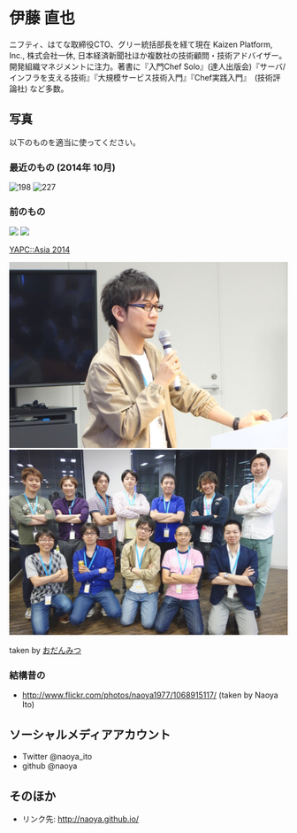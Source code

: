 伊藤 直也
=========

ニフティ、はてな取締役CTO、グリー統括部長を経て現在 Kaizen Platform, Inc., 株式会社一休, 日本経済新聞社ほか複数社の技術顧問・技術アドバイザー。開発組織マネジメントに注力。著書に『入門Chef Solo』(達人出版会)『サーバ/インフラを支える技術』『大規模サービス技術入門』『Chef実践入門』　(技術評論社) など多数。

写真
----

以下のものを適当に使ってください。

### 最近のもの (2014年 10月)

![198](https://cloud.githubusercontent.com/assets/8991/6816522/e2bbd9ce-d2d7-11e4-93c2-a28f5d9502ea.JPG)
![227](https://cloud.githubusercontent.com/assets/8991/6816523/e59694c2-d2d7-11e4-9070-f20da5d83fa0.JPG)

### 前のもの

![](https://cloud.githubusercontent.com/assets/8991/4159406/e71790e2-34a0-11e4-842c-cb6782c5925e.jpg)
![](https://cloud.githubusercontent.com/assets/8991/4159408/eb5006a8-34a0-11e4-9294-962667f8b777.jpg)

[YAPC::Asia 2014](http://30d.jp/yapcasia/7)

![](https://raw.githubusercontent.com/naoya/myprofile/master/images/profile_01.jpg)
![](https://raw.githubusercontent.com/naoya/myprofile/master/images/profile_02.jpg)

taken by [おだんみつ](http://matome.naver.jp/odai/2139520716110081501)

### 結構昔の

- http://www.flickr.com/photos/naoya1977/1068915117/ (taken by Naoya Ito)

ソーシャルメディアアカウント
----------------------------

- Twitter @naoya_ito
- github @naoya

そのほか
--------

- リンク先: http://naoya.github.io/
